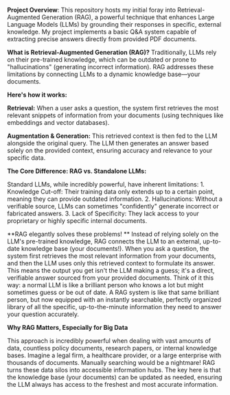**Project Overview**:
    This repository hosts my initial foray into Retrieval-Augmented Generation (RAG), a powerful technique that enhances Large Language Models (LLMs) by grounding their responses in specific, external knowledge. My project implements a basic Q&A system capable of extracting precise answers directly from provided PDF documents.

**What is Retrieval-Augmented Generation (RAG)?**
    Traditionally, LLMs rely on their pre-trained knowledge, which can be outdated or prone to "hallucinations" (generating incorrect information). RAG addresses these limitations by connecting LLMs to a dynamic knowledge base—your documents.

**Here's how it works:**

**Retrieval:** When a user asks a question, the system first retrieves the most relevant snippets of information from your documents (using techniques like embeddings and vector databases).

**Augmentation & Generation:** This retrieved context is then fed to the LLM alongside the original query. The LLM then generates an answer based solely on the provided context, ensuring accuracy and relevance to your specific data.

**The Core Difference: RAG vs. Standalone LLMs:**

Standard LLMs, while incredibly powerful, have inherent limitations:
	1. Knowledge Cut-off: Their training data only extends up to a certain point, meaning they can provide outdated information.
	2. Hallucinations: Without a verifiable source, LLMs can sometimes "confidently" generate incorrect or fabricated answers.
	3. Lack of Specificity: They lack access to your proprietary or highly specific internal documents.

**RAG elegantly solves these problems! **
  Instead of relying solely on the LLM's pre-trained knowledge, RAG connects the LLM to an external, up-to-date knowledge base (your documents!). When you ask a question, the system first retrieves the most relevant information from your documents, and then the LLM uses only this retrieved context to formulate its answer. This means the output you get isn't the LLM making a guess; it's a direct, verifiable answer sourced from your provided documents.
Think of it this way: a normal LLM is like a brilliant person who knows a lot but might sometimes guess or be out of date. A RAG system is like that same brilliant person, but now equipped with an instantly searchable, perfectly organized library of all the specific, up-to-the-minute information they need to answer your question accurately.

**Why RAG Matters, Especially for Big Data**

  This approach is incredibly powerful when dealing with vast amounts of data, countless policy documents, research papers, or internal knowledge bases. Imagine a legal firm, a healthcare provider, or a large enterprise with thousands of documents. Manually searching would be a nightmare! RAG turns these data silos into accessible information hubs. The key here is that the knowledge base (your documents) can be updated as needed, ensuring the LLM always has access to the freshest and most accurate information.

